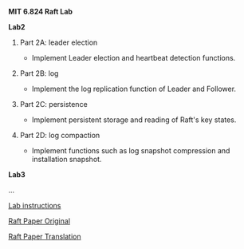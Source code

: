 **MIT 6.824 Raft Lab**

**Lab2**
1. Part 2A: leader election
   * Implement Leader election and heartbeat detection functions.

2. Part 2B: log
   * Implement the log replication function of Leader and Follower.

3. Part 2C: persistence
   * Implement persistent storage and reading of Raft's key states.

4. Part 2D: log compaction
   * Implement functions such as log snapshot compression and installation snapshot.

**Lab3**

...

[Lab instructions](http://nil.csail.mit.edu/6.824/2022/labs/lab-raft.html)

[Raft Paper Original](http://nil.csail.mit.edu/6.824/2022/papers/raft-extended.pdf)

[Raft Paper Translation](https://github.com/maemual/raft-zh_cn/blob/master/raft-zh_cn.md)